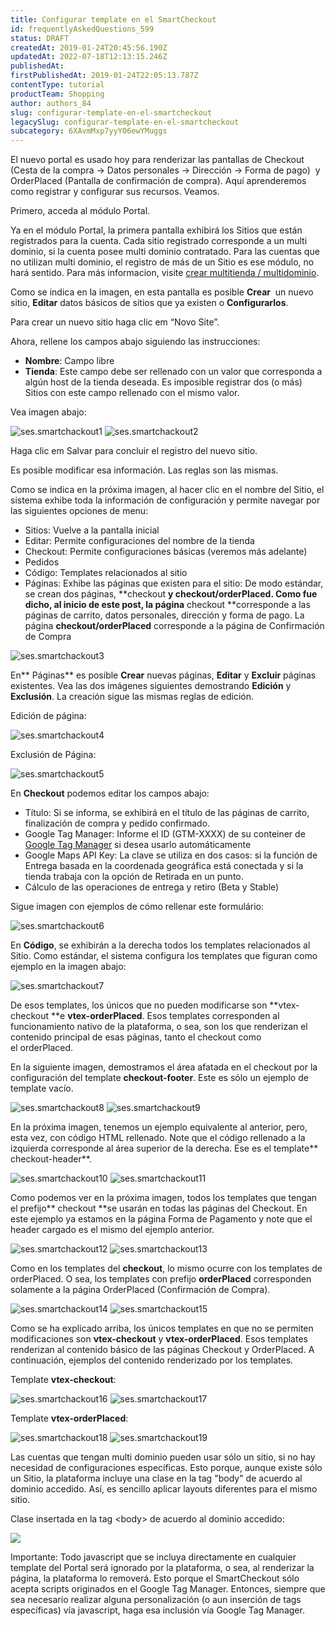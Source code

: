 ```yaml
---
title: Configurar template en el SmartCheckout
id: frequentlyAskedQuestions_599
status: DRAFT
createdAt: 2019-01-24T20:45:56.190Z
updatedAt: 2022-07-18T12:13:15.246Z
publishedAt: 
firstPublishedAt: 2019-01-24T22:05:13.787Z
contentType: tutorial
productTeam: Shopping
author: authors_84
slug: configurar-template-en-el-smartcheckout
legacySlug: configurar-template-en-el-smartcheckout
subcategory: 6XAvmMxp7yyY06ewYMuggs
---
```


El nuevo portal es usado hoy para renderizar las pantallas de Checkout (Cesta de la compra -&gt; Datos personales -&gt; Dirección -&gt; Forma de pago)  y OrderPlaced (Pantalla de confirmación de compra). Aquí aprenderemos como registrar y configurar sus recursos. Veamos.

Primero, acceda al módulo Portal.

Ya en el módulo Portal, la primera pantalla exhibirá los Sitios que están registrados para la cuenta. Cada sitio registrado corresponde a un multi dominio, si la cuenta posee multi dominio contratado. Para las cuentas que no utilizan multi dominio, el registro de más de un Sitio es ese módulo, no hará sentido. Para más informacion, visite [crear multitienda / multidominio](https://help.vtex.com/es/tutorial/como-criar-multiloja-multidominio#).

Como se indica en la imagen, en esta pantalla es posible **Crear**  un nuevo sitio, **Editar** datos básicos de sitios que ya existen o **Configurarlos**.

Para crear un nuevo sitio haga clic em “Novo Site”.

Ahora, rellene los campos abajo siguiendo las instrucciones:

- **Nombre**: Campo libre
- **Tienda**: Este campo debe ser rellenado con un valor que corresponda a algún host de la tienda deseada. Es imposible registrar dos (o más) Sitios con este campo rellenado con el mismo valor.

Vea imagen abajo:

![ses.smartchackout1](//images.ctfassets.net/alneenqid6w5/KyggI6FeMn1nhKkrKekDj/55be5d1156b71333e640f7c75c693045/ses.smartchackout1.png) ![ses.smartchackout2](//images.ctfassets.net/alneenqid6w5/2NH2v4bG5DZZucsAYKLt3o/bf6bee1d305b72c30045e717d3d229aa/ses.smartchackout2.png)

Haga clic em Salvar para concluir el registro del nuevo sitio.

Es posible modificar esa información. Las reglas son las mismas.

Como se indica en la próxima imagen, al hacer clic en el nombre del Sitio, el sistema exhibe toda la información de configuración y permite navegar por las siguientes opciones de menu:

- Sitios: Vuelve a la pantalla inicial
- Editar: Permite configuraciones del nombre de la tienda
- Checkout: Permite configuraciones básicas (veremos más adelante)
- Pedidos
- Código: Templates relacionados al sitio
- Páginas: Exhibe las páginas que existen para el sitio: De modo estándar, se crean dos páginas, **checkout **y **checkout/orderPlaced**. Como fue dicho, al inicio de este post, la página** checkout **corresponde a las páginas de carrito, datos personales, dirección y forma de pago. La página **checkout/orderPlaced** corresponde a la página de Confirmación de Compra

![ses.smartchackout3](//images.ctfassets.net/alneenqid6w5/6PIZEMRdKproPnIFvHaNcG/d116b65f10aba502d0a9e21fee41cbfb/ses.smartchackout3.png)

En** Páginas** es posible **Crear** nuevas páginas, **Editar** y **Excluir** páginas existentes. Vea las dos imágenes siguientes demostrando **Edición** y **Exclusión**. La creación sigue las mismas reglas de edición.

Edición de página:

![ses.smartchackout4](//images.ctfassets.net/alneenqid6w5/RtUdwXSva1HNq5LO4MMxN/726dacd630de7e3ec6372238b020b0a8/ses.smartchackout4.png)

Exclusión de Página:

![ses.smartchackout5](//images.ctfassets.net/alneenqid6w5/6ruS0mUjxfgB9AdoXsucCh/72bf1ed75dde2ffa0bfe2558fdf41734/ses.smartchackout5.png)

En **Checkout** podemos editar los campos abajo:

- Título: Si se informa, se exhibirá en el título de las páginas de carrito, finalización de compra y pedido confirmado.
- Google Tag Manager: Informe el ID (GTM-XXXX) de su conteiner de [Google Tag Manager](https://www.google.com/tagmanager/ "Google Tag Manager") si desea usarlo automáticamente
- Google Maps API Key: La clave se utiliza en dos casos: si la función de Entrega basada en la coordenada geográfica está conectada y si la tienda trabaja con la opción de Retirada en un punto.
- Cálculo de las operaciones de entrega y retiro (Beta y Stable)

Sigue imagen con ejemplos de cómo rellenar este formulário:

![ses.smartchackout6](//images.ctfassets.net/alneenqid6w5/5sUaemiWXUvCQ7nLeWyvE2/4c30814fa4d2db0360bb83ee2c124ef5/ses.smartchackout6.png)

En **Código**, se exhibirán a la derecha todos los templates relacionados al Sitio. Como estándar, el sistema configura los templates que figuran como ejemplo en la imagen abajo:

![ses.smartchackout7](//images.ctfassets.net/alneenqid6w5/1PD1qlTDCj1Ckdp1BukJDf/1b5cdeabc1ff8fce27a5a4ff64cd39da/ses.smartchackout7.png)

De esos templates, los únicos que no pueden modificarse son **vtex-checkout **e **vtex-orderPlaced**. Esos templates corresponden al funcionamiento nativo de la plataforma, o sea, son los que renderizan el contenido principal de esas páginas, tanto el checkout como el orderPlaced.

En la siguiente imagen, demostramos el área afatada en el checkout por la configuración del template **checkout-footer**. Este es sólo un ejemplo de template vacío.

![ses.smartchackout8](//images.ctfassets.net/alneenqid6w5/5xl9GdBzkLtWnJJXurEDuF/9c3d6c2c0499727c315aff8e085481d1/ses.smartchackout8.png) ![ses.smartchackout9](//images.ctfassets.net/alneenqid6w5/4bcDYXgUTPhSTEs98ptJe1/b807afcb4bf3eeb63d754646f074b321/ses.smartchackout9.png)

En la próxima imagen, tenemos un ejemplo equivalente al anterior, pero, esta vez, con código HTML rellenado. Note que el código rellenado a la izquierda corresponde al área superior de la derecha. Ese es el template** checkout-header**.

![ses.smartchackout10](//images.ctfassets.net/alneenqid6w5/5laYto6t3IYF5YjJNmlo7t/457f048f5b8450cf5b3e925f72e9e971/ses.smartchackout10.png) ![ses.smartchackout11](//images.ctfassets.net/alneenqid6w5/3rQkwWZiERd3L9Js6DqHoj/5f724a23f6951f069f368b346ff7c206/ses.smartchackout11.png)

Como podemos ver en la próxima imagen, todos los templates que tengan el prefijo** checkout **se usarán en todas las páginas del Checkout. En este ejemplo ya estamos en la página Forma de Pagamento y note que el header cargado es el mismo del ejemplo anterior.

![ses.smartchackout12](//images.ctfassets.net/alneenqid6w5/3xZgBYnuTjYcwQDop5eYxT/f2120bdf05a5883ee11d91f7c308a41e/ses.smartchackout12.png) ![ses.smartchackout13](//images.ctfassets.net/alneenqid6w5/2PZAzsLIwAp1wL6YiXuidN/913d83cb447406bd2597029808818880/ses.smartchackout13.png)

Como en los templates del **checkout**, lo mismo ocurre con los templates de orderPlaced. O sea, los templates con prefijo **orderPlaced** corresponden solamente a la página OrderPlaced (Confirmación de Compra).

![ses.smartchackout14](//images.ctfassets.net/alneenqid6w5/4EfbPzpvD6Buwn71HNchoC/7437e0cf4506f83c59587511f78f6d39/ses.smartchackout14.png) ![ses.smartchackout15](//images.ctfassets.net/alneenqid6w5/5XEhlCcJKuXETy1z5P2cMu/aa70c832db354d9f4060e0771efeafcc/ses.smartchackout15.png)

Como se ha explicado arriba, los únicos templates en que no se permiten modificaciones son **vtex-checkout** y **vtex-orderPlaced**. Esos templates renderizan al contenido básico de las páginas Checkout y OrderPlaced. A continuación, ejemplos del contenido renderizado por los templates.

Template **vtex-checkout**:

![ses.smartchackout16](//images.ctfassets.net/alneenqid6w5/6YRb9FuRRmLJStVlx6giuY/40569c34738b82ccf51296f6dbf92272/ses.smartchackout16.png) ![ses.smartchackout17](//images.ctfassets.net/alneenqid6w5/4vYztmiow2QijU3rPh9tET/77bfd5e4bea43fc71657f44b3cbb46bf/ses.smartchackout17.png)

Template **vtex-orderPlaced**:

![ses.smartchackout18](//images.ctfassets.net/alneenqid6w5/7v3DAlrUo8B4uFwn8G0NI8/b2859b32f480e91e8142969e6975cb43/ses.smartchackout18.png) ![ses.smartchackout19](//images.ctfassets.net/alneenqid6w5/1Atqv6If7ZP9N5PgrYZlMH/8f38382856a04c34d6cc6570e7f55797/ses.smartchackout19.png)

Las cuentas que tengan multi dominio pueden usar sólo un sitio, si no hay necesidad de configuraciones específicas. Esto porque, aunque existe sólo un Sitio, la plataforma incluye una clase en la tag "body" de acuerdo al dominio accedido. Así, es sencillo aplicar layouts diferentes para el mismo sitio.

Clase insertada en la tag &lt;body&gt; de acuerdo al dominio accedido:

![](//images.contentful.com/alneenqid6w5/4YAbMPcyqA8eqMM8ycokoU/836778d23afee9b0e793b27d9ab8cc0c/Portal16.jpg)

Importante: Todo javascript que se incluya directamente en cualquier template del Portal será ignorado por la plataforma, o sea, al renderizar la página, la plataforma lo removerá. Esto porque el SmartCheckout sólo acepta scripts originados en el Google Tag Manager. Entonces, siempre que sea necesario realizar alguna personalización (o aun inserción de tags específicas) vía javascript, haga esa inclusión vía Google Tag Manager.
